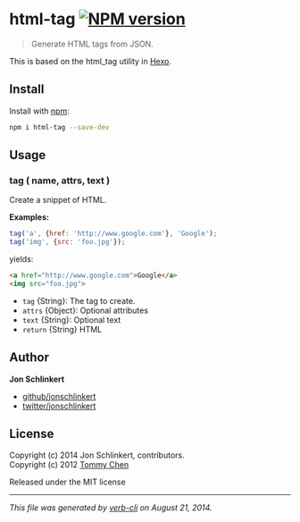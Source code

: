 <!-- `.verbrc.md` is a README.md template and documentation config file for Verb. See https://github.com/assemble/verb for more info. -->
# html-tag [![NPM version](https://badge.fury.io/js/html-tag.png)](http://badge.fury.io/js/html-tag)

> Generate HTML tags from JSON.

This is based on the html_tag utility in [Hexo](https://github.com/tommy351/hexo).

## Install
Install with [npm](npmjs.org):

```bash
npm i html-tag --save-dev
```

## Usage
### tag ( name, attrs, text )

Create a snippet of HTML.

**Examples:**

```js
tag('a', {href: 'http://www.google.com'}, 'Google');
tag('img', {src: 'foo.jpg'});
```

yields:

```html
<a href="http://www.google.com">Google</a>
<img src="foo.jpg">
```

* `tag` {String}: The tag to create. 
* `attrs` {Object}: Optional attributes 
* `text` {String}: Optional text 
* `return` {String} HTML

## Author

**Jon Schlinkert**
 
+ [github/jonschlinkert](https://github.com/jonschlinkert)
+ [twitter/jonschlinkert](http://twitter.com/jonschlinkert) 

## License
Copyright (c) 2014 Jon Schlinkert, contributors.  
Copyright (c) 2012 [Tommy Chen](https://github.com/tommy351)

Released under the MIT license

***

_This file was generated by [verb-cli](https://github.com/assemble/verb-cli) on August 21, 2014._